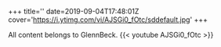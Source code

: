 +++
title=''
date=2019-09-04T17:48:01Z
cover='https://i.ytimg.com/vi/AJSGi0_fOtc/sddefault.jpg'
+++

All content belongs to GlennBeck.
{{< youtube AJSGi0_fOtc >}}
